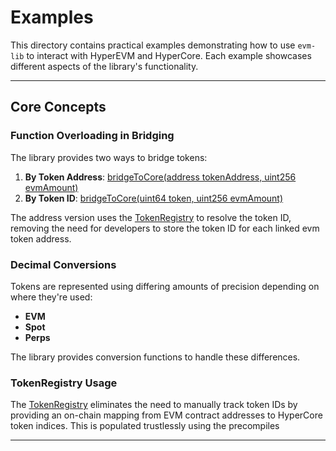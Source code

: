 # Examples

This directory contains practical examples demonstrating how to use `evm-lib` to interact with HyperEVM and HyperCore. Each example showcases different aspects of the library's functionality.

---

## Core Concepts

### Function Overloading in Bridging
The library provides two ways to bridge tokens:
1. **By Token Address**: [bridgeToCore(address tokenAddress, uint256 evmAmount)](https://github.com/hyperliquid-dev/evm-lib/blob/f27ed9ebcba8c61c6cbfbe4727c52e50d0c2759b/src/CoreWriterLib.sol#L38-L41)
2. **By Token ID**: [bridgeToCore(uint64 token, uint256 evmAmount)](https://github.com/hyperliquid-dev/evm-lib/blob/f27ed9ebcba8c61c6cbfbe4727c52e50d0c2759b/src/CoreWriterLib.sol#L43-L53)

The address version uses the [TokenRegistry](https://github.com/hyperliquid-dev/evm-lib/blob/main/src/registry/TokenRegistry.sol) to resolve the token ID, removing the need for developers to store the token ID for each linked evm token address.
### Decimal Conversions
Tokens are represented using differing amounts of precision depending on where they're used:
- **EVM**
- **Spot** 
- **Perps**

The library provides conversion functions to handle these differences.

### TokenRegistry Usage
The [TokenRegistry](https://github.com/hyperliquid-dev/hyper-evm-lib/blob/main/src/registry/TokenRegistry.sol) eliminates the need to manually track token IDs by providing an on-chain mapping from EVM contract addresses to HyperCore token indices. This is populated trustlessly using the precompiles

---
